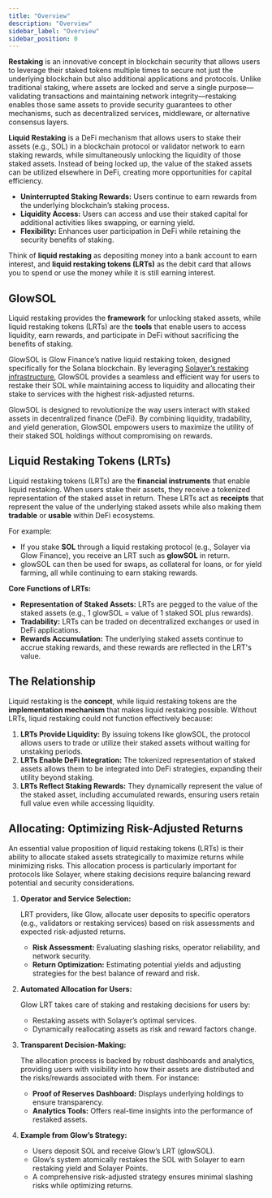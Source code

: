 ```yaml
---
title: "Overview"
description: "Overview"
sidebar_label: "Overview"
sidebar_position: 0
---
```


**Restaking** is an innovative concept in blockchain security that allows users to leverage their staked tokens multiple times to secure not just the underlying blockchain but also additional applications and protocols. Unlike traditional staking, where assets are locked and serve a single purpose—validating transactions and maintaining network integrity—restaking enables those same assets to provide security guarantees to other mechanisms, such as decentralized services, middleware, or alternative consensus layers.

**Liquid Restaking** is a DeFi mechanism that allows users to stake their assets (e.g., SOL) in a blockchain protocol or validator network to earn staking rewards, while simultaneously unlocking the liquidity of those staked assets. Instead of being locked up, the value of the staked assets can be utilized elsewhere in DeFi, creating more opportunities for capital efficiency.

- **Uninterrupted Staking Rewards:** Users continue to earn rewards from the underlying blockchain’s staking process.
- **Liquidity Access:** Users can access and use their staked capital for additional activities likes swapping, or earning yield.
- **Flexibility:** Enhances user participation in DeFi while retaining the security benefits of staking.

Think of **liquid restaking** as depositing money into a bank account to earn interest, and **liquid restaking tokens (LRTs)** as the debit card that allows you to spend or use the money while it is still earning interest.

## GlowSOL

Liquid restaking provides the **framework** for unlocking staked assets, while liquid restaking tokens (LRTs) are the **tools** that enable users to access liquidity, earn rewards, and participate in DeFi without sacrificing the benefits of staking.

GlowSOL is Glow Finance’s native liquid restaking token, designed specifically for the Solana blockchain. By leveraging [Solayer’s restaking infrastructure](https://docs.solayer.org/getting-started/introduction), GlowSOL provides a seamless and efficient way for users to restake their SOL while maintaining access to liquidity and allocating their stake to services with the highest risk-adjusted returns.

GlowSOL is designed to revolutionize the way users interact with staked assets in decentralized finance (DeFi). By combining liquidity, tradability, and yield generation, GlowSOL empowers users to maximize the utility of their staked SOL holdings without compromising on rewards.

## Liquid Restaking Tokens (LRTs)

Liquid restaking tokens (LRTs) are the **financial instruments** that enable liquid restaking. When users stake their assets, they receive a tokenized representation of the staked asset in return. These LRTs act as **receipts** that represent the value of the underlying staked assets while also making them **tradable** or **usable** within DeFi ecosystems.

For example:

- If you stake **SOL** through a liquid restaking protocol (e.g., Solayer via Glow Finance), you receive an LRT such as **glowSOL** in return.
- glowSOL can then be used for swaps, as collateral for loans, or for yield farming, all while continuing to earn staking rewards.

**Core Functions of LRTs:**

- **Representation of Staked Assets:** LRTs are pegged to the value of the staked assets (e.g., 1 glowSOL = value of 1 staked SOL plus rewards).
- **Tradability:** LRTs can be traded on decentralized exchanges or used in DeFi applications.
- **Rewards Accumulation:** The underlying staked assets continue to accrue staking rewards, and these rewards are reflected in the LRT's value.

## The Relationship

Liquid restaking is the **concept**, while liquid restaking tokens are the **implementation mechanism** that makes liquid restaking possible. Without LRTs, liquid restaking could not function effectively because:

1. **LRTs Provide Liquidity:** By issuing tokens like glowSOL, the protocol allows users to trade or utilize their staked assets without waiting for unstaking periods.
2. **LRTs Enable DeFi Integration:** The tokenized representation of staked assets allows them to be integrated into DeFi strategies, expanding their utility beyond staking.
3. **LRTs Reflect Staking Rewards:** They dynamically represent the value of the staked asset, including accumulated rewards, ensuring users retain full value even while accessing liquidity.

## Allocating: Optimizing Risk-Adjusted Returns

An essential value proposition of liquid restaking tokens (LRTs) is their ability to allocate staked assets strategically to maximize returns while minimizing risks. This allocation process is particularly important for protocols like Solayer, where staking decisions require balancing reward potential and security considerations.

1. **Operator and Service Selection:**

    LRT providers, like Glow, allocate user deposits to specific operators (e.g., validators or restaking services) based on risk assessments and expected risk-adjusted returns.

    - **Risk Assessment:** Evaluating slashing risks, operator reliability, and network security.
    - **Return Optimization:** Estimating potential yields and adjusting strategies for the best balance of reward and risk.
2. **Automated Allocation for Users:**

    Glow LRT takes care of staking and restaking decisions for users by:

    - Restaking assets with Solayer’s optimal services.
    - Dynamically reallocating assets as risk and reward factors change.
3. **Transparent Decision-Making:**

    The allocation process is backed by robust dashboards and analytics, providing users with visibility into how their assets are distributed and the risks/rewards associated with them. For instance:

    - **Proof of Reserves Dashboard:** Displays underlying holdings to ensure transparency.
    - **Analytics Tools:** Offers real-time insights into the performance of restaked assets.
4. **Example from Glow’s Strategy:**
    - Users deposit SOL and receive Glow’s LRT (glowSOL).
    - Glow’s system atomically restakes the SOL with Solayer to earn restaking yield and Solayer Points.
    - A comprehensive risk-adjusted strategy ensures minimal slashing risks while optimizing returns.
